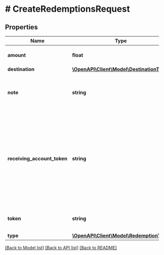 # # CreateRedemptionsRequest

## Properties

Name | Type | Description | Notes
------------ | ------------- | ------------- | -------------
**amount** | **float** | Amount of the reward redemption. |
**destination** | [**\OpenAPI\Client\Model\DestinationType**](DestinationType.md) |  | [optional]
**note** | **string** | A note explaining why the reward is being redeemed. | [optional]
**receiving_account_token** | **string** | Unique identifier of the external account receiving the reward redemption. This token is equivalent to the &lt;&lt;/core-api/payment-sources, payment source&gt;&gt; token. | [optional]
**token** | **string** | Unique identifier of the reward redemption. | [optional]
**type** | [**\OpenAPI\Client\Model\RedemptionType**](RedemptionType.md) |  |

[[Back to Model list]](../../README.md#models) [[Back to API list]](../../README.md#endpoints) [[Back to README]](../../README.md)
